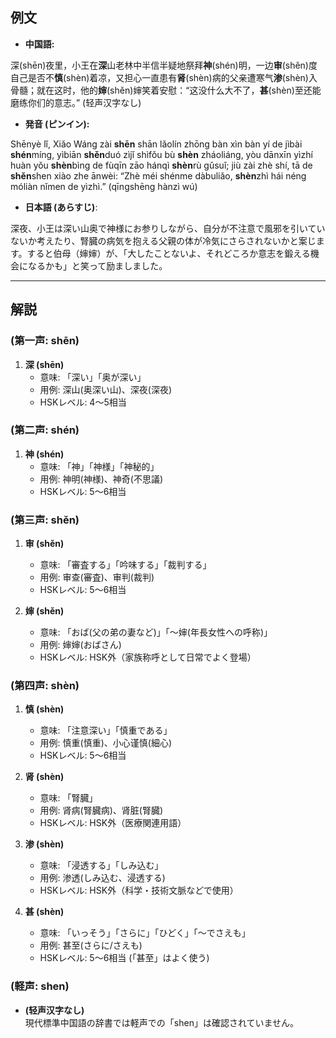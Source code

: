 ## 例文
* **中国語:**

深(shēn)夜里，小王在**深**山老林中半信半疑地祭拜**神**(shén)明，一边**审**(shěn)度自己是否不**慎**(shèn)着凉，又担心一直患有**肾**(shèn)病的父亲遭寒气**渗**(shèn)入骨髓；就在这时，他的**婶**(shěn)婶笑着安慰：“这没什么大不了，**甚**(shèn)至还能磨练你们的意志。” (轻声汉字なし)

* **発音 (ピンイン):**  

Shēnyè lǐ, Xiǎo Wáng zài **shēn** shān lǎolín zhōng bàn xìn bàn yí de jìbài **shén**míng, yìbiān **shěn**duó zìjǐ shìfǒu bù **shèn** zháoliáng, yòu dānxīn yìzhí huàn yǒu **shèn**bìng de fùqīn zāo hánqì **shèn**rù gǔsuǐ; jiù zài zhè shí, tā de **shěn**shen xiào zhe ānwèi: “Zhè méi shénme dàbuliǎo, **shèn**zhì hái néng móliàn nǐmen de yìzhì.” (qīngshēng hànzì wú)

* **日本語 (あらすじ)**:  

深夜、小王は深い山奥で神様にお参りしながら、自分が不注意で風邪を引いていないか考えたり、腎臓の病気を抱える父親の体が冷気にさらされないかと案じます。すると伯母（婶婶）が、「大したことないよ、それどころか意志を鍛える機会になるかも」と笑って励ましました。

---

## 解説

### (第一声: shēn)

1. **深 (shēn)**  
   - 意味: 「深い」「奥が深い」  
   - 用例: 深山(奥深い山)、深夜(深夜)  
   - HSKレベル: 4〜5相当

### (第二声: shén)

1. **神 (shén)**  
   - 意味: 「神」「神様」「神秘的」  
   - 用例: 神明(神様)、神奇(不思議)  
   - HSKレベル: 5〜6相当

### (第三声: shěn)

1. **审 (shěn)**  
   - 意味: 「審査する」「吟味する」「裁判する」  
   - 用例: 审查(審査)、审判(裁判)  
   - HSKレベル: 5〜6相当  

2. **婶 (shěn)**  
   - 意味: 「おば(父の弟の妻など)」「〜婶(年長女性への呼称)」  
   - 用例: 婶婶(おばさん)  
   - HSKレベル: HSK外（家族称呼として日常でよく登場）

### (第四声: shèn)

1. **慎 (shèn)**  
   - 意味: 「注意深い」「慎重である」  
   - 用例: 慎重(慎重)、小心谨慎(細心)  
   - HSKレベル: 5〜6相当

2. **肾 (shèn)**  
   - 意味: 「腎臓」  
   - 用例: 肾病(腎臓病)、肾脏(腎臓)  
   - HSKレベル: HSK外（医療関連用語）

3. **渗 (shèn)**  
   - 意味: 「浸透する」「しみ込む」  
   - 用例: 渗透(しみ込む、浸透する)  
   - HSKレベル: HSK外（科学・技術文脈などで使用）

4. **甚 (shèn)**  
   - 意味: 「いっそう」「さらに」「ひどく」「〜でさえも」  
   - 用例: 甚至(さらに/さえも)  
   - HSKレベル: 5〜6相当 (「甚至」はよく使う)

### (軽声: shen)

- **(轻声汉字なし)**  
  現代標準中国語の辞書では軽声での「shen」は確認されていません。
